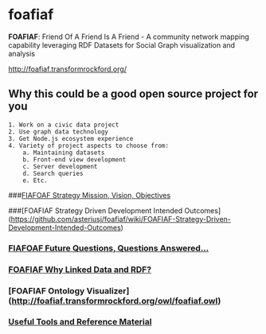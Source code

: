 # foafiaf
__FOAFIAF__: 
Friend Of A Friend Is A Friend - A community network mapping capability leveraging RDF Datasets for Social Graph visualization and analysis

http://foafiaf.transformrockford.org/


## Why this could be a good open source project for you
    1. Work on a civic data project
    2. Use graph data technology
    3. Get Node.js ecosystem experience
    4. Variety of project aspects to choose from: 
        a. Maintaining datasets
        b. Front-end view development
        c. Server development
        d. Search queries
        e. Etc.


###[FIAFOAF Strategy Mission, Vision, Objectives](https://github.com/asteriusj/foafiaf/wiki/FIAFOAF-Strategy-Mission-and-Vision)

###[FOAFIAF Strategy Driven Development Intended Outcomes] (https://github.com/asteriusj/foafiaf/wiki/FOAFIAF-Strategy-Driven-Development-Intended-Outcomes)

### [FIAFOAF Future Questions, Questions Answered...](https://github.com/asteriusj/foafiaf/wiki/FIAFOAF:-Future-Questions,-Questions-Answered...)

### [FOAFIAF Why Linked Data and RDF?](https://github.com/asteriusj/foafiaf/wiki/FOAFIAF:-Why-Linked-Data-and-RDF%3F)

### [FOAFIAF Ontology Visualizer] (http://foafiaf.transformrockford.org/owl/foafiaf.owl)


### [Useful Tools and Reference Material](https://github.com/asteriusj/foafiaf/wiki/FOAFIAF-Useful-Tools-and-Reference-Material)

